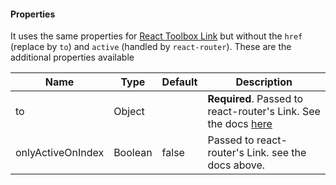 #### Properties

It uses the same properties for [React Toolbox Link](http://react-toolbox.com/#/components/link)
but without the `href` (replace by `to`) and `active` (handled by `react-router`). These are the additional properties
available

Name | Type | Default | Description
---------|----------|---------|---------
 to | Object | | **Required**. Passed to react-router's Link. See the docs [here](https://github.com/ReactTraining/react-router/blob/master/docs/API.md#link)
 onlyActiveOnIndex | Boolean | false | Passed to react-router's Link. see the docs above.
